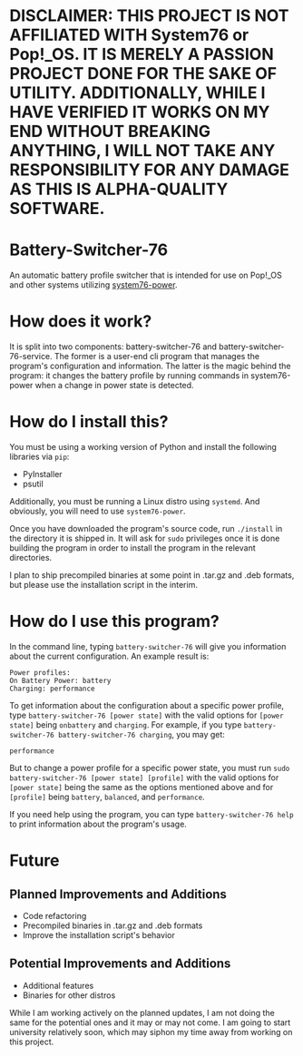 # **DISCLAIMER: THIS PROJECT IS NOT AFFILIATED WITH System76 or Pop!_OS. IT IS MERELY A PASSION PROJECT DONE FOR THE SAKE OF UTILITY. ADDITIONALLY, WHILE I HAVE VERIFIED IT WORKS ON MY END WITHOUT BREAKING ANYTHING, I WILL NOT TAKE ANY RESPONSIBILITY FOR ANY DAMAGE AS THIS IS ALPHA-QUALITY SOFTWARE.**

# Battery-Switcher-76
An automatic battery profile switcher that is intended for use on Pop!_OS and other systems utilizing [system76-power]([url](https://github.com/pop-os/system76-power)).

# How does it work?
It is split into two components: battery-switcher-76 and battery-switcher-76-service. The former is a user-end cli program that manages the program's configuration and information. The latter is the magic behind the program: it changes the battery profile by running commands in system76-power when a change in power state is detected.

# How do I install this?
You must be using a working version of Python and install the following libraries via `pip`:
- PyInstaller
- psutil

Additionally, you must be running a Linux distro using `systemd`. And obviously, you will need to use `system76-power`.

Once you have downloaded the program's source code, run `./install` in the directory it is shipped in. It will ask for `sudo` privileges once it is done building the program in order to install the program in the relevant directories.

I plan to ship precompiled binaries at some point in .tar.gz and .deb formats, but please use the installation script in the interim.

# How do I use this program?
In the command line, typing `battery-switcher-76` will give you information about the current configuration. An example result is:
```
Power profiles:
On Battery Power: battery
Charging: performance
```
To get information about the configuration about a specific power profile, type `battery-switcher-76 [power state]` with the valid options for `[power state]` being `onbattery` and `charging`. For example, if you type `battery-switcher-76 battery-switcher-76 charging`, you may get:
```
performance
```
But to change a power profile for a specific power state, you must run `sudo battery-switcher-76 [power state] [profile]` with the valid options for `[power state]` being the same as the options mentioned above and for `[profile]` being `battery`, `balanced`, and `performance`.

If you need help using the program, you can type `battery-switcher-76 help` to print information about the program's usage.

# Future
## Planned Improvements and Additions
- Code refactoring
- Precompiled binaries in .tar.gz and .deb formats
- Improve the installation script's behavior

## Potential Improvements and Additions
- Additional features
- Binaries for other distros

While I am working actively on the planned updates, I am not doing the same for the potential ones and it may or may not come. I am going to start university relatively soon, which may siphon my time away from working on this project.
